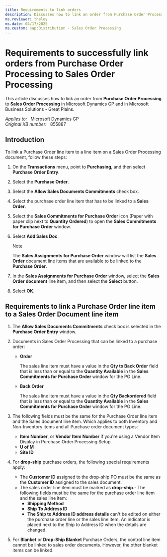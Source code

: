 ```yaml
---
title: Requirements to link orders
description: Discusses how to link an order from Purchase Order Processing to Sales Order Processing in Microsoft Dynamics GP and in Microsoft Business Solutions - Great Plains.
ms.reviewer: theley
ms.date: 04/17/2025
ms.custom: sap:Distribution - Sales Order Processing
---
```

# Requirements to successfully link orders from Purchase Order Processing to Sales Order Processing

This article discusses how to link an order from **Purchase Order Processing** to **Sales Order Processing** in Microsoft Dynamics GP and in Microsoft Business Solutions - Great Plains.

_Applies to:_ &nbsp; Microsoft Dynamics GP  
_Original KB number:_ &nbsp; 855887

## Introduction

To link a Purchase Order line item to a line item on a Sales Order Processing document, follow these steps:

1. On the **Transactions** menu, point to **Purchasing**, and then select **Purchase Order Entry**.
2. Select the **Purchase Order**.
3. Select the **Allow Sales Documents Commitments** check box.
4. Select the purchase order line item that has to be linked to a **Sales Order**.
5. Select the **Sales Commitments for Purchase Order** icon (Paper with paper clip next to **Quantity Ordered**) to open the **Sales Commitments for Purchase Order** window.
6. Select **Add Sales Doc**.

    > [!NOTE]
    > The **Sales Assignments for Purchase Order** window will list the **Sales Order** document line items that are available to be linked to the **Purchase Order**.

7. In the **Sales Assignments for Purchase Order** window, select the **Sales Order document** line item, and then select the **Select** button.
8. Select **OK**.

## Requirements to link a Purchase Order line item to a Sales Order Document line item

1. The **Allow Sales Documents Commitments** check box is selected in the **Purchase Order Entry** window.
2. Documents in Sales Order Processing that can be linked to a purchase order:

    - **Order**

        The sales line item must have a value in the **Qty to Back Order** field that is less than or equal to the **Quantity Available** in the **Sales Commitments for Purchase Order** window for the PO Line.
    - **Back Order**

        The sales line item must have a value in the **Qty Backordered** field that is less than or equal to the **Quantity Available** in the **Sales Commitments for Purchase Order** window for the PO Line.

3. The following fields must be the same for the Purchase Order line item and the Sales document line item. Which applies to both Inventory and Non-Inventory items and all Purchase order document types:
    - **Item Number**, or **Vendor Item Number** if you're using a Vendor Item Display in Purchase Order Processing Setup
    - **U of M**
    - **Site ID**
4. For **drop-ship** purchase orders, the following special requirements apply:
    - The **Customer ID** assigned to the drop-ship PO must be the same as the **Customer ID** assigned to the sales document.
    - The sales order line item must be marked as **drop-ship**.- The following fields must be the same for the purchase order line item and the sales line item:
        - **Shipping Method**
        - **Ship To Address ID**
        - **The Ship to Address ID address details** can't be edited on either the purchase order line or the sales line item. An indicator is placed next to the Ship to Address ID when the details are changed.  
5. For **Blanket** or **Drop-Ship Blanket** Purchase Orders, the control line item cannot be linked to sales order documents. However, the other blanket items can be linked.
